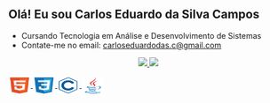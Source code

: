 <h2>Olá! Eu sou Carlos Eduardo da Silva Campos</h2>

- Cursando Tecnologia em Análise e Desenvolvimento de Sistemas
- Contate-me no email: carloseduardodas.c@gmail.com

<div align="center">
  <a href="https://github.com/CarlosEduSC">
  <img height="180em" src="https://github-readme-stats.vercel.app/api?username=CarlosEduSC&show_icons=true&theme=radical&include_all_commits=true&count_private=true"/>
  <img height="180em" src="https://github-readme-stats.vercel.app/api/top-langs/?username=CarlosEduSC&layout=compact&langs_count=7&theme=radical"/>
</div>
  
<div style="display: inline_block"><br>
  <img align="center" alt="Carlos-HTML" height="30" width="40" src="https://raw.githubusercontent.com/devicons/devicon/master/icons/html5/html5-original.svg">
  <img align="center" alt="Rafa-CSS" height="30" width="40" src="https://raw.githubusercontent.com/devicons/devicon/master/icons/css3/css3-original.svg">
  <img align="center" alt="Carlos-C" height="30" width="40" src="https://github.com/devicons/devicon/blob/master/icons/c/c-line.svg">
  <img align="center" alt="Carlos-Java" height="30" width="40" src="https://github.com/devicons/devicon/blob/master/icons/java/java-original.svg">
</div>
  
  ##
